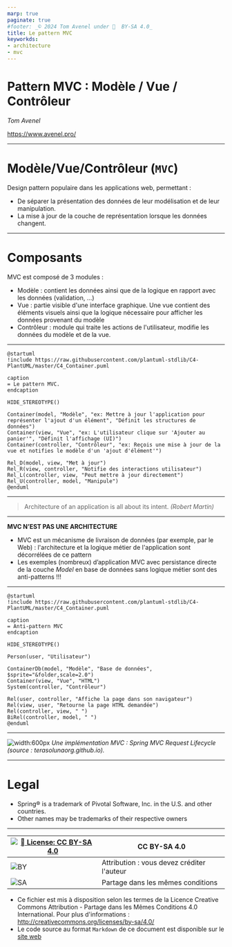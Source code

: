 ```yaml
---
marp: true
paginate: true
#footer: _© 2024 Tom Avenel under 󰵫  BY-SA 4.0_
title: Le pattern MVC
keyworkds:
- architecture
- mvc
---
```


<!-- _class: titre lead -->

# Pattern MVC : Modèle / Vue / Contrôleur

_Tom Avenel_

<https://www.avenel.pro/>

---

# Modèle/Vue/Contrôleur (`MVC`)

Design pattern populaire dans les applications web, permettant :

- De séparer la présentation des données de leur modélisation et de leur manipulation.
- La mise à jour de la couche de représentation lorsque les données changent.

---

# Composants 

MVC est composé de 3 modules :

- Modèle : contient les données ainsi que de la logique en rapport avec les données (validation, ...)
- Vue : partie visible d'une interface graphique. Une vue contient des éléments visuels ainsi que la logique nécessaire pour afficher les données provenant du modèle
- Contrôleur : module qui traite les actions de l'utilisateur, modifie les données du modèle et de la vue.

---

```plantuml
@startuml
!include https://raw.githubusercontent.com/plantuml-stdlib/C4-PlantUML/master/C4_Container.puml

caption
= Le pattern MVC.
endcaption

HIDE_STEREOTYPE()

Container(model, "Modèle", "ex: Mettre à jour l'application pour représenter l'ajout d'un élément", "Définit les structures de données")
Container(view, "Vue", "ex: L'utilisateur clique sur 'Ajouter au panier'", "Définit l'affichage (UI)")
Container(controller, "Contrôleur", "ex: Reçois une mise à jour de la vue et notifies le modèle d'un 'ajout d'élément'")

Rel_D(model, view, "Met à jour")
Rel_R(view, controller, "Notifie des interactions utilisateur")
Rel_L(controller, view, "Peut mettre à jour directement")
Rel_U(controller, model, "Manipule")
@enduml
```

---

> Architecture of an application is all about its intent. _(Robert Martin)_

---

**MVC N’EST PAS UNE ARCHITECTURE**

- MVC est un mécanisme de livraison de données (par exemple, par le Web) : l'architecture et la logique métier de l'application sont décorrélées de ce pattern
- Les exemples (nombreux) d’application MVC avec persistance directe de la couche _Model_ en base de données sans logique métier sont des anti-patterns !!!

---

```plantuml
@startuml
!include https://raw.githubusercontent.com/plantuml-stdlib/C4-PlantUML/master/C4_Container.puml

caption
= Anti-pattern MVC
endcaption

HIDE_STEREOTYPE()

Person(user, "Utilisateur")

ContainerDb(model, "Modèle", "Base de données", $sprite="&folder,scale=2.0")
Container(view, "Vue", "HTML")
System(controller, "Contrôleur")

Rel(user, controller, "Affiche la page dans son navigateur")
Rel(view, user, "Retourne la page HTML demandée")
Rel(controller, view, " ")
BiRel(controller, model, " ")
@enduml
```

---

![width:600px](https://terasolunaorg.github.io/guideline/5.3.0.RELEASE/en/_images/RequestLifecycle.png)
_Une implémentation MVC : Spring MVC Request Lifecycle (source : terasolunaorg.github.io)._

---

<!-- class: legal -->

# Legal

- Spring® is a trademark of Pivotal Software, Inc. in the U.S. and other countries.
- Other names may be trademarks of their respective owners

---

| [![󰵫  License: CC BY-SA 4.0](https://mirrors.creativecommons.org/presskit/buttons/88x31/svg/by-sa.svg)](http://creativecommons.org/licenses/by-sa/4.0/) | CC BY-SA 4.0 |
| ---------------------------------------------------------------- | ------------------------------------------ |
| ![BY](https://mirrors.creativecommons.org/presskit/icons/by.svg) | Attribution : vous devez créditer l'auteur |
| ![SA](https://mirrors.creativecommons.org/presskit/icons/sa.svg) | Partage dans les mêmes conditions          |

- Ce fichier est mis à disposition selon les termes de la Licence Creative Commons Attribution - Partage dans les Mêmes Conditions 4.0 International. Pour plus d'informations : <http://creativecommons.org/licenses/by-sa/4.0/>
- Le code source au format `Markdown` de ce document est disponible sur le [site web][site-perso]

[site-perso]: https://www.avenel.pro/
